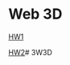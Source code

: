 # Web 3D

[HW1](https://zhongjie1226.github.io/hw1/1.html)

[HW2](https://zhongjie1226.github.io/hw2/1.html)#   3 W 3 D  
 